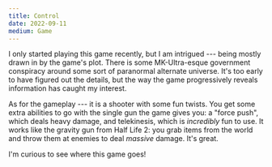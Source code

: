 ```yaml
---
title: Control
date: 2022-09-11
medium: Game
---
```


I only started playing this game recently, but I am intrigued --- being mostly drawn in by the game's plot. There is some MK-Ultra-esque government conspiracy around some sort of paranormal alternate universe. It's too early to have figured out the details, but the way the game progressively reveals information has caught my interest. 

As for the gameplay --- it is a shooter with some fun twists. You get some extra abilities to go with the single gun the game gives you: a "force push", which deals heavy damage, and telekinesis, which is *incredibly* fun to use. It works like the gravity gun from Half Life 2: you grab items from the world and throw them at enemies to deal *massive* damage. It's great. 

I'm curious to see where this game goes!
